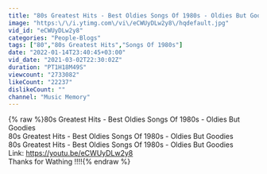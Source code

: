 ```yaml
---
title: "80s Greatest Hits - Best Oldies Songs Of 1980s - Oldies But Goodies"
image: "https:\/\/i.ytimg.com\/vi\/eCWUyDLw2y8\/hqdefault.jpg"
vid_id: "eCWUyDLw2y8"
categories: "People-Blogs"
tags: ["80","80s Greatest Hits","Songs Of 1980s"]
date: "2022-01-14T23:40:45+03:00"
vid_date: "2021-03-02T22:30:02Z"
duration: "PT1H18M49S"
viewcount: "2733082"
likeCount: "22237"
dislikeCount: ""
channel: "Music Memory"
---
```

{% raw %}80s Greatest Hits - Best Oldies Songs Of 1980s - Oldies But Goodies<br />80s Greatest Hits - Best Oldies Songs Of 1980s - Oldies But Goodies<br />80s Greatest Hits - Best Oldies Songs Of 1980s - Oldies But Goodies<br />Link: <a rel="nofollow" target="blank" href="https://youtu.be/eCWUyDLw2y8">https://youtu.be/eCWUyDLw2y8</a><br />Thanks for Wathing !!!!{% endraw %}
